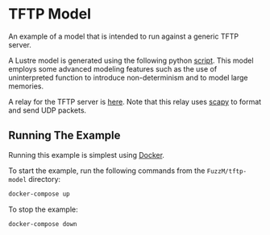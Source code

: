 # TFTP Model

An example of a model that is intended to run against a generic TFTP
server.

A Lustre model is generated using the following python
[script](generate-tftp-lus.py).  This model employs some advanced
modeling features such as the use of uninterpreted function to
introduce non-determinism and to model large memories.

A relay for the TFTP server is [here](relay.py).  Note that this relay uses
[scapy](https://github.com/secdev/scapy) to format and send UDP packets.

## Running The Example

Running this example is simplest using [Docker](../INSTALLING.md).

To start the example, run the following commands from the `FuzzM/tftp-model` directory:

```bash
docker-compose up
```

To stop the example:

```bash
docker-compose down
```

